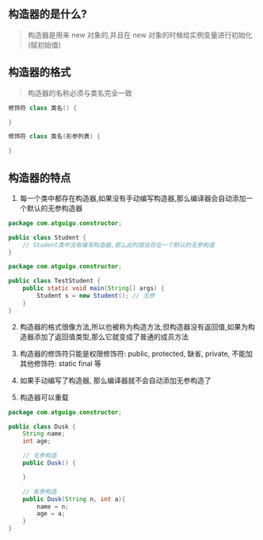 ## 构造器的是什么?

> 构造器是用来 new 对象的,并且在 new 对象的时候给实例变量进行初始化(赋初始值)

## 构造器的格式

> 构造器的名称必须与类名完全一致

```java
修饰符 class 类名() {

}

修饰符 class 类名(形参列表) {

}
```

## 构造器的特点

1. 每一个类中都存在构造器,如果没有手动编写构造器,那么编译器会自动添加一个默认的无参构造器

```java
package com.atguigu.constructor;

public class Student {
    // Student类中没有编写构造器,那么此时就会存在一个默认的无参构造
}
```

```java
package com.atguigu.constructor;

public class TestStudent {
    public static void main(String[] args) {
        Student s = new Student(); // 无参
    }
}
```

2. 构造器的格式很像方法,所以也被称为构造方法,但构造器没有返回值,如果为构造器添加了返回值类型,那么它就变成了普通的成员方法

3. 构造器的修饰符只能是权限修饰符: public, protected, 缺省, private, 不能加其他修饰符: static final 等

4. 如果手动编写了构造器, 那么编译器就不会自动添加无参构造了

5. 构造器可以重载

```java
package com.atguigu.constructor;

public class Dusk {
    String name;
    int age;

    // 无参构造
    public Dusk() {

    }

    // 有参构造
    public Dusk(String n, int a){
        name = n;
        age = a;
    }
}
```
